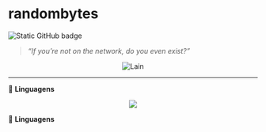 <h1> randombytes </h1>

<img src="https://img.shields.io/static/v1?label=Overview&message=randombytes&color=1f1f1f&style=for-the-badge&logo=GitHub" alt="Static GitHub badge">

> _“If you’re not on the network, do you even exist?”_

<p align="center">
  <img src="https://i.pinimg.com/736x/7b/f7/4b/7bf74b0e8267d4f42e4ccd30b641961b.jpg" alt="Lain"/>
</p>

---

🧠 <strong>Linguagens</strong>

<p align="center">
  <a href="https://github.com/bytesrandomly">
    <img src="https://raw.githubusercontent.com/marwin1991/profile-technology-icons/refs/heads/main/icons/java.png" />
  </a>
</p>

🧠 <strong>Linguagens</strong>
